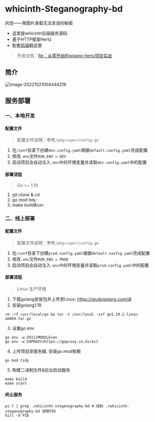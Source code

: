 # whicinth-Steganography-bd

风信——用图片承载无法言说的秘密

* 这里是whicinth后端服务源码
* 基于HTTP框架Hertz
* 配套[前端](https://github.com/xhdd123321/whicinth-Steganography-fd)戳这里

> 开发文档：[Re：从零开始的golang-hertz项目实战](https://zhu-an.cn/todo/Re：从零开始的golang-hertz项目实战/)

## 简介

![image-20221021004444216](https://img.zhu-an.cn/img/20221021004444.png)

## 服务部署

### 一、本地开发

#### 配置文件
> 配置文件说明：参考`/pkg/viper/config.go`
1. 在`/conf`目录下创建`dev.config.yaml`根据`default.config.yaml`完成配置
2. 修改`.env`文件`RUN_ENV = DEV`
3. 启动项目会自动注入`.env`中的环境变量并读取`dev.config.yaml`中的配置

#### 部署流程

> Go >= 1.19
1. git clone & cd
2. go mod tidy
3. make build&run

### 二、线上部署

#### 配置文件
> 配置文件说明：参考`/pkg/viper/config.go`
1. 在`/conf`目录下创建`prod.config.yaml`根据`default.config.yaml`完成配置
2. 修改`.env`文件`RUN_ENV = PROD`
3. 启动项目会自动注入`.env`中的环境变量并读取`prod.config.yaml`中的配置

#### 部署流程
> Linux 生产环境
1. 下载golang安装包并上传至Linux: https://studygolang.com/dl
2. 安装golang1.19
```shell
rm -rf /usr/local/go && tar -C /usr/local -xzf go1.19.2.linux-amd64.tar.gz
```
3. 设置go env
```shell
go env -w GO111MODULE=on
go env -w GOPROXY=https://goproxy.cn,direct
```
4. 上传项目至服务器, 安装go.mod依赖
```shell
go mod tidy
```
5. 构建二进制文件&后台启动服务
```shell
make build
make start
```

#### 终止服务
```shell
ps f | grep ./whicinth-steganography-bd # 找到 ./whicinth-steganography-bd 进程PID
kill -9 PID
```

